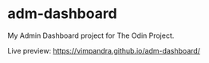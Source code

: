 # adm-dashboard
My Admin Dashboard project for The Odin Project.

Live preview:
https://vimpandra.github.io/adm-dashboard/